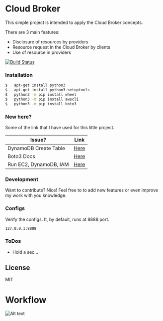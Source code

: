 # Cloud Broker

This simple project is intended to apply the Cloud Broker concepts.

There are 3 main features:
* Disclosure of resources by providers
* Resource request in the Cloud Broker by clients
* Use of resource in providers

[![Build Status](https://travis-ci.org/joemccann/dillinger.svg?branch=master)](https://travis-ci.org/joemccann/dillinger)

### Installation
```sh
$ 	apt-get install python3
$	apt-get install python3-setuptools
$	python3 -m pip install wheel
$	python3 -m pip install awscli
$	python3 -m pip install boto3
```

### New here?
Some of the link that I have used for this little project.

| Issue? | Link |
| ------ | ------ |
| DynamoDB Create Table | [Here](https://docs.aws.amazon.com/amazondynamodb/latest/developerguide/GettingStarted.Python.01.html) |
| Boto3 Docs | [Here](https://boto3.amazonaws.com/v1/documentation/api/latest/reference/services/dynamodb.html) |
| Run EC2, DynamoDB, IAM | [Here](https://www.youtube.com/watch?v=WE303yFWfV4) |


### Development

Want to contribute? Nice!
Feel free to to add new features or even improve my work with you knowledge.

### Configs
Verify the configs. It, by default, runs at 8888 port.

```sh
127.0.0.1:8888
```

### ToDos

 - Hold a sec...

License
----
MIT

# Workflow
![Alt text](https://i.imgur.com/WjJGPl6.png)

